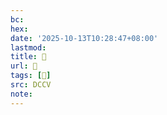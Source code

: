 ```yaml
---
bc:
hex:
date: '2025-10-13T10:28:47+08:00'
lastmod:
title: 􄖀
url: 􄖀
tags: [𣤹]
src: DCCV
note:
---
```

